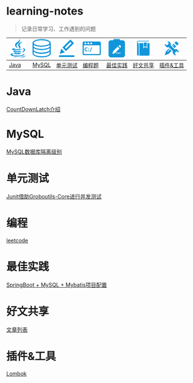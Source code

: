 # learning-notes
> 记录日常学习、工作遇到的问题

|![java](pic/java.png)|![mysql](pic/db.png)|![unit-test](pic/ut.png)|![codig](pic/coding.png)|![best-practice](pic/practice.png)|![article](pic/article.png)|![tools](pic/tools.png)|
|-|-|-|-|-|-|-|
|[Java](#java)|[MySQL](#mysql)|[单元测试](#unit-test)|[编程题](#coding)|[最佳实践](#best-practice)|[好文共享](#article-share)|[插件&工具](#plugin-tool)|

# <span id="java">Java</span>
[CountDownLatch介绍](java/CountDownLatch.md)

# <span id="mysql">MySQL</span>
[MySQL数据库隔离级别](mysql/MySQL数据库隔离级别.md)

# <span id="unit-test">单元测试</span>
[Junit借助Groboutils-Core进行并发测试](单元测试/Junit借助Groboutils-Core进行并发测试.md)

# <span id="coding">编程</span>
[leetcode](编程题/leetcode/catalog.md)

# <span id="best-practice">最佳实践</span>
[SpringBoot + MySQL + Mybatis项目配置](最佳实践/SpringBoot+MySQL+Mybatis项目配置.md)

# <span id="article-share">好文共享</span>
[文章列表](好文共享/article-list.md)

# <span id="plugin-tool">插件&工具</span>
[Lombok](plugin-tool/lombok/catalog.md)






